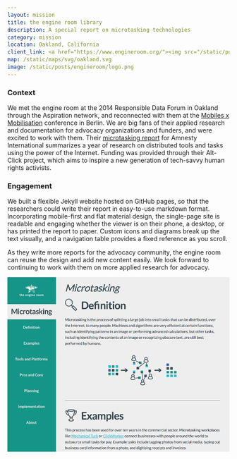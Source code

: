 ```yaml
---
layout: mission
title: the engine room library
description: A special report on microtasking technologies
category: mission
location: Oakland, California
client_link: <a href="https://www.engineroom.org/"><img src="/static/posts/engineroom/logo-name.png" alt="the engine room logo"></a>
map: /static/maps/svg/oakland.svg
image: /static/posts/engineroom/logo.png
---
```


### Context ###

We met the engine room at the 2014 Responsible Data Forum in Oakland through the Aspiration network, and reconnected with them at the [Mobiles x Mobilisation](/blog/mobilesxmobilisation/) conference in Berlin. We are big fans of their applied research and documentation for advocacy organizations and funders, and were excited to work with them. Their [microtasking report](http://the-engine-room.github.io/library/microtasking/) for Amnesty International summarizes a year of research on  distributed tools and tasks using the power of the Internet. Funding was provided through their Alt-Click project, which aims to inspire a new generation of tech-savvy human rights activists.

### Engagement ###

We built a flexible Jekyll website hosted on GitHub pages, so that the researchers could write their report in easy-to-use markdown format. Incorporating mobile-first and flat material design, the single-page site is readable and engaging whether the viewer is on their phone, a desktop, or has printed the report to paper. Custom icons and diagrams break up the text visually, and a navigation table provides a fixed reference as you scroll.

As they write more reports for the advocacy community, the engine room can reuse the design and add new content easily. We look forward to continuing to work with them on more applied research for advocacy.

<div class="thumb inline two-third center">
    <a href="http://the-engine-room.github.io/library/microtasking/">
        <img src="/static/posts/engineroom/site-screenshot.png">
</a></div>